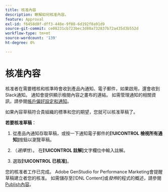 ```yaml
---
title: 核准內容
description: 瞭解如何核准內容。
feature: Approval
exl-id: f6458d8f-dff3-448e-9f08-6d192f8a91d9
source-git-commit: ce08231cb723bec3d80a732837b72a435d3b552d
workflow-type: tm+mt
source-wordcount: '139'
ht-degree: 0%

---
```


# 核准內容

核准者在需要稽核和核準時會收到產品內通知、電子郵件，如果啟用，還會收到Slack通知。 通知會提供顯示檢閱內容之畫布的連結。 如需管理通知的相關資訊，請參閱[帳戶偏好設定和通知](https://experienceleague.adobe.com/en/docs/core-services/interface/features/account-preferences)。

如果內容草稿符合貴組織的標準和您的期望，您就可以核准草稿了。

**若要核准草稿**：

1. 從產品內通知存取草稿，或按一下通知電子郵件的&#x200B;**[!UICONTROL 檢視所有通知]**&#x200B;按鈕以瀏覽草稿。

1. （_選擇性_）。 在&#x200B;**[!UICONTROL 註解]**&#x200B;文字欄位中輸入註解。

1. 選取&#x200B;**[!UICONTROL 已核准]**。

您的核准者工作已完成。 Adobe GenStudio for Performance Marketing會提醒草稿建立者您的核准。 如需儲存至[!DNL Content]或&#x200B;_發佈_&#x200B;的程式的概述，請參閱[Publish內容](./publish-content.md)。
